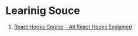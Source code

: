 # Learinig Souce
1. [React Hooks Course - All React Hooks Explained](https://www.youtube.com/watch?v=LlvBzyy-558&t=2339s)
